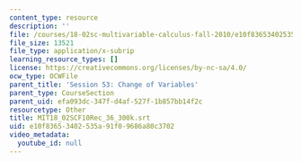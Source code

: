 ```yaml
---
content_type: resource
description: ''
file: /courses/18-02sc-multivariable-calculus-fall-2010/e10f83653402535a91f09686a80c3702_MIT18_02SCF10Rec_36_300k.vtt
file_size: 13521
file_type: application/x-subrip
learning_resource_types: []
license: https://creativecommons.org/licenses/by-nc-sa/4.0/
ocw_type: OCWFile
parent_title: 'Session 53: Change of Variables'
parent_type: CourseSection
parent_uid: efa093dc-347f-d4af-527f-1b857bb14f2c
resourcetype: Other
title: MIT18_02SCF10Rec_36_300k.srt
uid: e10f8365-3402-535a-91f0-9686a80c3702
video_metadata:
  youtube_id: null
---
```

